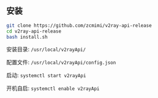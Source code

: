 ## 安装

```bash
git clone https://github.com/zcmimi/v2ray-api-release
cd v2ray-api-release
bash install.sh
```

安装目录: `/usr/local/v2rayApi/`

配置文件: `/usr/local/v2rayApi/config.json`

启动: `systemctl start v2rayApi`

开机自启: `systemctl enable v2rayApi`